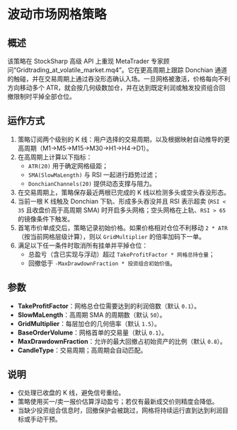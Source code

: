 # 波动市场网格策略

## 概述
该策略在 StockSharp 高级 API 上重现 MetaTrader 专家顾问“Gridtrading_at_volatile_market.mq4”。它在更高周期上跟踪 Donchian 通道的触碰，并在交易周期上通过吞没形态确认入场。一旦网格被激活，价格每向不利方向移动多个 ATR，就会按几何级数加仓，并在达到既定利润或触发投资组合回撤限制时平掉全部仓位。

## 运作方式
1. 策略订阅两个级别的 K 线：用户选择的交易周期，以及根据映射自动推导的更高周期（M1→M5→M15→M30→H1→H4→D1）。
2. 在高周期上计算以下指标：
   - `ATR(20)` 用于确定网格级距；
   - `SMA(SlowMaLength)` 与 RSI 一起进行趋势过滤；
   - `DonchianChannels(20)` 提供动态支撑与阻力。
3. 在交易周期上，策略保存最近两根已完成的 K 线以检测多头或空头吞没形态。
4. 当前一根 K 线触及 Donchian 下轨、形成多头吞没并且 RSI 表示超卖 (`RSI < 35` 且收盘价高于高周期 SMA) 时开启多头网格；空头网格在上轨、`RSI > 65` 的镜像条件下触发。
5. 首笔市价单成交后，策略记录初始价格。如果价格相对仓位不利移动 `2 * ATR`（按当前网格层级计算），则以 `GridMultiplier` 的倍率加码下一单。
6. 满足以下任一条件时取消所有挂单并平掉仓位：
   - 总盈亏（含已实现与浮动）超过 `TakeProfitFactor * 网格总持仓量`；
   - 回撤低于 `-MaxDrawdownFraction * 投资组合初始价值`。

## 参数
- **TakeProfitFactor**：网格总仓位需要达到的利润倍数（默认 `0.1`）。
- **SlowMaLength**：高周期 SMA 的周期数（默认 `50`）。
- **GridMultiplier**：每层加仓的几何倍率（默认 `1.5`）。
- **BaseOrderVolume**：网格首单的交易量（默认 `0.1`）。
- **MaxDrawdownFraction**：允许的最大回撤占初始资产的比例（默认 `0.8`）。
- **CandleType**：交易周期；高周期会自动匹配。

## 说明
- 仅处理已收盘的 K 线，避免信号重绘。
- 策略使用买一/卖一报价估算浮动盈亏；若仅有最新成交价则精度会降低。
- 当缺少投资组合信息时，回撤保护会被跳过，网格将持续运行直到达到利润目标或手动干预。

